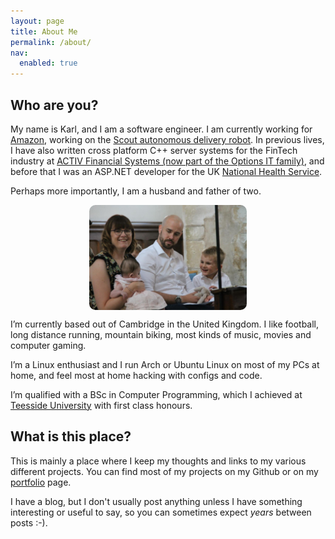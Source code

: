 ```yaml
---
layout: page
title: About Me
permalink: /about/
nav:
  enabled: true
---
```


## Who are you?

My name is Karl, and I am a software engineer. I am currently working for
[Amazon](https://www.amazon.com), working on the
[Scout autonomous delivery robot](https://www.aboutamazon.com/news/transportation/meet-scout).
In previous lives, I have also written cross platform C++ server systems for
the FinTech industry at
[ACTIV Financial Systems (now part of the Options IT family)](https://www.options-it.com/),
and before that I was an ASP.NET developer for the UK
[National Health Service](https://www.nhs.uk/).

Perhaps more importantly, I am a husband and father of two.

<img src="/files/the-family.jpg" alt="Picture of me and my family" style="margin:auto; display:block; width:50%; border-radius:10px">

I’m currently based out of Cambridge in the United Kingdom. I like football,
long distance running, mountain biking, most kinds of music, movies and
computer gaming.

I’m a Linux enthusiast and I run Arch or Ubuntu Linux on most of my PCs
at home, and feel most at home hacking with configs and code.

I’m qualified with a BSc in Computer Programming, which I achieved at
[Teesside University](https://www.tees.ac.uk) with first class honours.

## What is this place?

This is mainly a place where I keep my thoughts and links to my various
different projects. You can find most of my projects on my Github or on
my [portfolio](/portfolio) page.

I have a blog, but I don't usually post anything unless I have something
interesting or useful to say, so you can sometimes expect _years_ between posts
:-).

